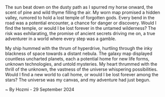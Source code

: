 
The sun beat down on the dusty path as I spurred my horse onward, the scent of pine and wild thyme filling the air. My worn map promised a hidden valley, rumored to hold a lost temple of forgotten gods. Every bend in the road was a potential encounter, a chance for danger or discovery. Would I find the temple, or would I be lost forever in the untamed wilderness? The risk was exhilarating, the promise of ancient secrets driving me on, a true adventurer in a world where every step was a gamble. 

My ship hummed with the thrum of hyperdrive, hurtling through the inky blackness of space towards a distant nebula. The galaxy map displayed countless uncharted planets, each a potential home for new life forms, unknown technologies, and untold mysteries. My heart thrummed with the thrill of the unknown, the vastness of the universe whispering possibilities. Would I find a new world to call home, or would I be lost forever among the stars?  The universe was my canvas, and my adventure had just begun. 

~ By Hozmi - 29 September 2024
